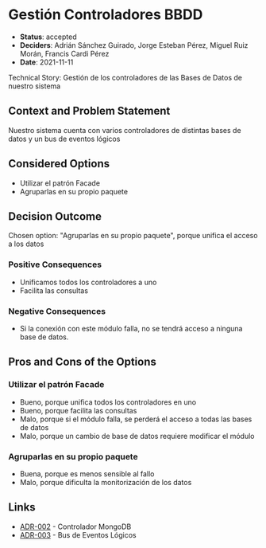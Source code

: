 # Gestión Controladores BBDD

* **Status**: accepted
* **Deciders**: Adrián Sánchez Guirado, Jorge Esteban Pérez, Miguel Ruiz Morán, Francis Cardi Pérez
* **Date**: 2021-11-11

Technical Story: Gestión de los controladores de las Bases de Datos de nuestro sistema

## Context and Problem Statement

Nuestro sistema cuenta con varios controladores de distintas bases de datos y un bus de eventos lógicos

## Considered Options

* Utilizar el patrón Facade
* Agruparlas en su propio paquete

## Decision Outcome

Chosen option: "Agruparlas en su propio paquete", porque unifica el acceso a los datos

### Positive Consequences

* Unificamos todos los controladores a uno
* Facilita las consultas

### Negative Consequences

* Si la conexión con este módulo falla, no se tendrá acceso a ninguna base de datos.

## Pros and Cons of the Options

### Utilizar el patrón Facade

* Bueno, porque unifica todos los controladores en uno
* Bueno, porque facilita las consultas
* Malo, porque si el módulo falla, se perderá el acceso a todas las bases de datos
* Malo, porque un cambio de base de datos requiere modificar el módulo

### Agruparlas en su propio paquete

* Buena, porque es menos sensible al fallo
* Malo, porque dificulta la monitorización de los datos

## Links

* [ADR-002](002-Controlador-MongoDB.md) - Controlador MongoDB
* [ADR-003](003-Bus-Eventos-Logicos.md) - Bus de Eventos Lógicos